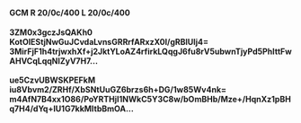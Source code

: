 #### GCM R 20/0c/400 L 20/0c/400
**3ZM0x3gczJsQAKh0**<br/>**KotOlEStjNwGuJCvdaLvnsGRRrfARxzX0l/gRBlUIj4=**<br/>**3MirFjF1h4trjwxhXf+j2JktYLoAZ4rfirkLQqgJ6fu8rV5ubwnTjyPd5PhIttFwAHVCqLqqNIZyV7H7...**<br/><br/>
**ue5CzvUBWSKPEFkM**<br/>**iu8Vbvm2/ZRHf/XbSNtUuGZ6brzs6h+DG/1w85Wv4nk=**<br/>**m4AfN7B4xx1O86/PoYRTHjI1NWkC5Y3C8w/bOmBHb/Mze+/HqnXz1pBHq7H4/dYq+IU1G7kkMItbBmOA...**